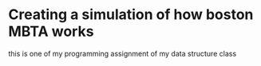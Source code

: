 # Creating a simulation of how boston MBTA works
 this is one of my programming assignment of my data structure class
